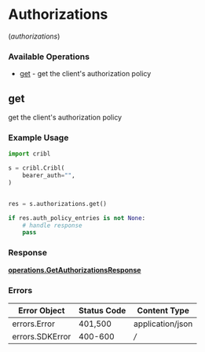 # Authorizations
(*authorizations*)

### Available Operations

* [get](#get) - get the client's authorization policy

## get

get the client's authorization policy

### Example Usage

```python
import cribl

s = cribl.Cribl(
    bearer_auth="",
)


res = s.authorizations.get()

if res.auth_policy_entries is not None:
    # handle response
    pass
```


### Response

**[operations.GetAuthorizationsResponse](../../models/operations/getauthorizationsresponse.md)**
### Errors

| Error Object     | Status Code      | Content Type     |
| ---------------- | ---------------- | ---------------- |
| errors.Error     | 401,500          | application/json |
| errors.SDKError  | 400-600          | */*              |
